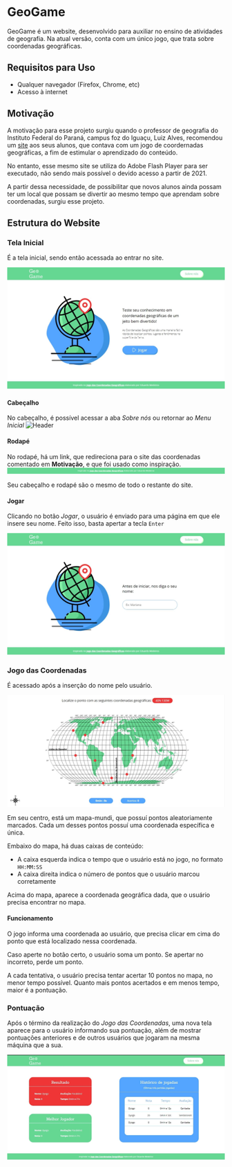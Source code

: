 # GeoGame
GeoGame é um website, desenvolvido para auxiliar no ensino de atividades de geografia. Na atual versão, conta com um único jogo, que trata sobre coordenadas geográficas. 

## Requisitos para Uso
- Qualquer navegador (Firefox, Chrome, etc)
- Acesso à internet

## Motivação
A motivação para esse projeto surgiu quando o professor de geografia do Instituto Federal do Paraná, campus foz do Iguaçu, Luiz Alves, recomendou um [site](http://www.geografia7.com/jogo-das-coordenadas-geograacuteficas.html) aos seus alunos, que contava com um jogo de coordernadas geográficas, a fim de estimular o aprendizado do conteúdo.

No entanto, esse mesmo site se utiliza do Adobe  Flash Player para ser executado, não sendo mais possível o devido acesso a partir de 2021. 

A partir dessa necessidade, de possibilitar que novos alunos ainda possam ter um local que possam se divertir ao mesmo tempo que aprendam sobre coordenadas, surgiu esse projeto. 


## Estrutura do Website

### Tela Inicial
É a tela inicial, sendo então acessada ao entrar no site. 

![Home](public/assets/images/README/doc-landing-page.jpg)

#### Cabeçalho
No cabeçalho, é possível acessar a aba _Sobre nós_ ou retornar ao _Menu Inicial_
![Header](public/assets/images/README/doc-menu.jpg)

#### Rodapé
No rodapé, há um link, que redireciona para o site das coordenadas comentado em __Motivação__, e que foi usado como inspiração. 
![Footer](public/assets/images/README/doc-footer.png)

Seu cabeçalho e rodapé são o mesmo de todo o restante do site. 

#### Jogar
Clicando no botão _Jogar_, o usuário é enviado para uma página em que ele insere seu nome.
Feito isso, basta apertar a tecla ``` Enter ``` 

![Name](public/assets/images/README/doc-name-page.jpg)

### Jogo das Coordenadas
É acessado após a inserção do nome pelo usuário. 

![Game](public/assets/images/README/doc-world-map.jpg)

Em seu centro, está um mapa-mundi, que possuí pontos aleatoriamente marcados. Cada um desses pontos possuí uma coordenada específica e única. 

Embaixo do mapa, há duas caixas de conteúdo:
- A caixa esquerda indica o tempo que o usuário está no jogo, no formato ```HH:MM:SS```
- A caixa direita indica o número de pontos que o usuário marcou corretamente 

Acima do mapa, aparece a coordenada geográfica dada, que o usuário precisa encontrar no mapa. 

#### Funcionamento 

O jogo informa uma coordenada ao usuário, que precisa clicar em cima do ponto que está localizado nessa coordenada. 

Caso aperte no botão certo, o usuário soma um ponto. Se apertar no incorreto, perde um ponto. 

A cada tentativa, o usuário precisa tentar acertar 10 pontos no mapa, no menor tempo possível. Quanto mais pontos acertados e em menos tempo, maior é a pontuação. 

### Pontuação 
Após o término da realização do _Jogo das Coordenadas_, uma nova tela aparece para o usuário informando sua pontuação, além de mostrar pontuações anteriores e de outros usuários que jogaram na mesma máquina que a sua. 

![Pontuation](public/assets/images/README/doc-results.jpg)